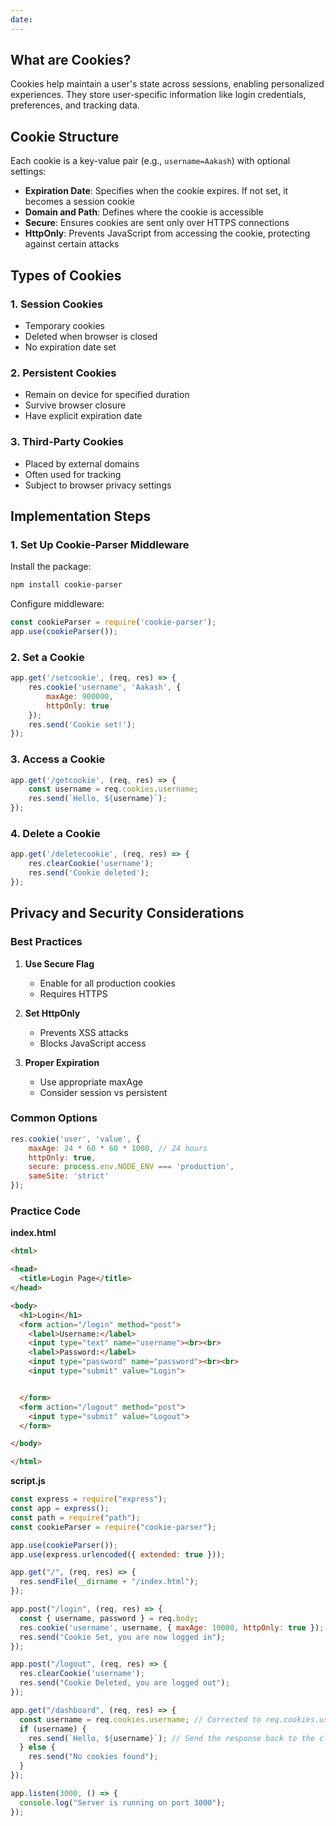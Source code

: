 ```yaml
---
date:
---
```


## What are Cookies?
Cookies help maintain a user's state across sessions, enabling personalized experiences. They store user-specific information like login credentials, preferences, and tracking data.

## Cookie Structure
Each cookie is a key-value pair (e.g., `username=Aakash`) with optional settings:

- **Expiration Date**: Specifies when the cookie expires. If not set, it becomes a session cookie
- **Domain and Path**: Defines where the cookie is accessible
- **Secure**: Ensures cookies are sent only over HTTPS connections
- **HttpOnly**: Prevents JavaScript from accessing the cookie, protecting against certain attacks

## Types of Cookies

### 1. Session Cookies
- Temporary cookies
- Deleted when browser is closed
- No expiration date set

### 2. Persistent Cookies
- Remain on device for specified duration
- Survive browser closure
- Have explicit expiration date

### 3. Third-Party Cookies
- Placed by external domains
- Often used for tracking
- Subject to browser privacy settings

## Implementation Steps

### 1. Set Up Cookie-Parser Middleware
Install the package:
```bash
npm install cookie-parser
```

Configure middleware:
```js
const cookieParser = require('cookie-parser');
app.use(cookieParser());
```

### 2. Set a Cookie
```js
app.get('/setcookie', (req, res) => {
    res.cookie('username', 'Aakash', {
        maxAge: 900000,
        httpOnly: true
    });
    res.send('Cookie set!');
});
```

### 3. Access a Cookie
```js
app.get('/getcookie', (req, res) => {
    const username = req.cookies.username;
    res.send(`Hello, ${username}`);
});
```

### 4. Delete a Cookie
```js
app.get('/deletecookie', (req, res) => {
    res.clearCookie('username');
    res.send('Cookie deleted');
});
```

## Privacy and Security Considerations

### Best Practices
1. **Use Secure Flag**
   - Enable for all production cookies
   - Requires HTTPS

2. **Set HttpOnly**
   - Prevents XSS attacks
   - Blocks JavaScript access

3. **Proper Expiration**
   - Use appropriate maxAge
   - Consider session vs persistent

### Common Options
```js
res.cookie('user', 'value', {
    maxAge: 24 * 60 * 60 * 1000, // 24 hours
    httpOnly: true,
    secure: process.env.NODE_ENV === 'production',
    sameSite: 'strict'
});
```

### Practice Code
**index.html**
```html
<html>

<head>
  <title>Login Page</title>
</head>

<body>
  <h1>Login</h1>
  <form action="/login" method="post">
    <label>Username:</label>
    <input type="text" name="username"><br><br>
    <label>Password:</label>
    <input type="password" name="password"><br><br>
    <input type="submit" value="Login">


  </form>
  <form action="/logout" method="post">
    <input type="submit" value="Logout">
  </form>

</body>

</html>
```

**script.js**
```js
const express = require("express");
const app = express();
const path = require("path");
const cookieParser = require("cookie-parser");

app.use(cookieParser());
app.use(express.urlencoded({ extended: true }));

app.get("/", (req, res) => {
  res.sendFile(__dirname + "/index.html");
});

app.post("/login", (req, res) => {
  const { username, password } = req.body;
  res.cookie('username', username, { maxAge: 10000, httpOnly: true }); // Set maxAge to 10 sec 
  res.send("Cookie Set, you are now logged in");
});

app.post("/logout", (req, res) => {
  res.clearCookie('username');
  res.send("Cookie Deleted, you are logged out");
});

app.get("/dashboard", (req, res) => {
  const username = req.cookies.username; // Corrected to req.cookies.username
  if (username) {
    res.send(`Hello, ${username}`); // Send the response back to the client
  } else {
    res.send("No cookies found");
  }
});

app.listen(3000, () => {
  console.log("Server is running on port 3000");
});
```
